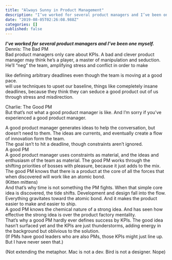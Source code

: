 ```yaml
---
title: "Always Sunny in Product Management"
description: "I’ve worked for several product managers and I’ve been one myself. \nDennis: The Bad PM\nBad product managers only care about KPIs. A bad and…"
date: "2019-08-05T02:26:08.988Z"
categories: []
published: false
---
```


**_I’ve worked for several product managers and I’ve been one myself._**  
Dennis: The Bad PM  
Bad product managers only care about KPIs. A bad and clever product manager may think he’s a player, a master of manipulation and seduction. He’ll “neg” the team, amplifying stress and conflict in order to make

like defining arbitrary deadlines even though the team is moving at a good pace.   
will use techniques to upset our baseline, things like comepletely insane deadlines, because they think they can seduce a good product out of us through stress and misdirection.

Charlie: The Good PM  
But that’s not what a good product manager is like. And I’m sorry if you’ve experienced a good product manager.

A good product manager generates ideas to help the conversation, but doesn’t need to them. The ideas are currents, and eventually create a flow of innovation form the team.   
The goal isn’t to hit a deadline, though constraints aren’t ignored.   
A good PM  
A good product manager uses constraints as material, and the ideas and enthusiasm of the team as material. The good PM works through the shifting priorities of bosses with pleasure, because it just adds to the mix. The good PM knows that there is a product at the core of all the forces that when discovered will work like an atomic bond.   
(Kitten mittens)  
And that’s why time is not something the PM fights. When that simple core idea is discovered, the tide shifts. Development and design fall into the flow. Everything gravitates toward the atomic bond. And it makes the product easier to make and easier to ship.  
A good PM knows the chemical nature of a strong idea. And has seen how effective the strong idea is over the product factory mentality.  
That’s why a good PM hardly ever defines success by KPIs. The good idea hasn’t surfaced yet and the KPIs are just thunderstorms, adding energy in the background but oblivious to the solution.   
(If PMs have good leaders who are also PMs, those KPIs might just line up. But I have never seen that.)

(Not extending the metaphor. Mac is not a dev. Bird is not a designer. Nope)
